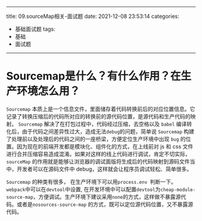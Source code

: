
---
title: 09.sourceMap相关-面试题
date: 2021-12-08 23:53:14
categories: 
- 基础面试题
tags:
- 基础
- 面试题
---

#  Sourcemap是什么？有什么作用？在生产环境怎么用？

`Sourcemap` 本质上是一个信息文件，里面储存着代码转换前后的对应位置信息。它记录了转换压缩后的代码所对应的转换前的源代码位置，是源代码和生产代码的映射。 `Sourcemap` 解决了在打包过程中，代码经过压缩，去空格以及 `babel` 编译转化后，由于代码之间差异性过大，造成无法`debug`的问题，简单说 `Sourcemap` 构建了处理前以及处理后的代码之间的一座桥梁，方便定位生产环境中出现 `bug` 的位置。因为现在的前端开发都是模块化、组件化的方式，在上线前对 js 和 css 文件进行合并压缩容易造成混淆。如果对这样的线上代码进行调试，肯定不切实际，`sourceMap` 的作用就是能够让浏览器的调试面版将生成后的代码映射到源码文件当中，开发者可以在源码文件中 debug，这样就会让程序员调试轻松、简单很多。

`Sourcemap` 的种类有很多， 在生产环境下可以用`process.env `判断一下。  `webpack`中可以在`devtool`中设置, 在开发环境中可以配置`devtool`为`cheap-module-source-map`，方便调试。生产环境下建议采用`none`的方式，这样做不暴露源代码。或者是`nosources-source-map` 的方式，既可以定位源代码位置，又不暴露源代码。

